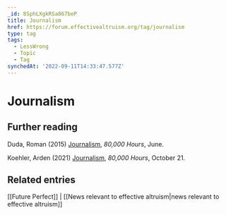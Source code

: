 ```yaml
---
_id: 8SphLXgkRSa867beP
title: Journalism
href: https://forum.effectivealtruism.org/tag/journalism
type: tag
tags:
  - LessWrong
  - Topic
  - Tag
synchedAt: '2022-09-11T14:33:47.577Z'
---
```

# Journalism

Further reading
---------------

Duda, Roman (2015) [Journalism](https://80000hours.org/career-reviews/journalism/), *80,000 Hours*, June.

Koehler, Arden (2021) [Journalism](https://80000hours.org/career-reviews/become-a-journalist/), *80,000 Hours*, October 21.

Related entries
---------------

[[Future Perfect]] | [[News relevant to effective altruism|news relevant to effective altruism]]